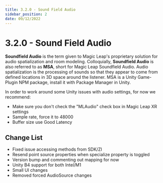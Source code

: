 ```yaml
---
title: 3.2.0 - Sound Field Audio
sidebar_position: 2
date: 09/12/2022
---
```


# 3.2.0 - Sound Field Audio

**Soundfield Audio** is the term given to Magic Leap's proprietary solution for audio spatialization and room modeling. Colloquially,  **Soundfield Audio**  is also referred to as  **MSA**, short for Magic Leap Soundfield Audio. Audio spatialization is the processing of sounds so that they appear to come from defined locations in 3D space around the listener. MSA is a Unity Game-Plugin NPM package, install it with Package Manager in Unity.

In order to work around some Unity issues with audio settings, for now we recommend:

- Make sure you don't check the "MLAudio" check box in Magic Leap XR settings
- Sample rate, force it to 48000
- Buffer size use Good Latency

## **Change List**

- Fixed issue accessing methods from SDK/ZI
- Resend point source properties when specialize property is toggled
- Version bump and commenting out mapping for now
- Unity B4 support for both Intel/M1
- Small UI changes
- Removed forced AudioSource changes

